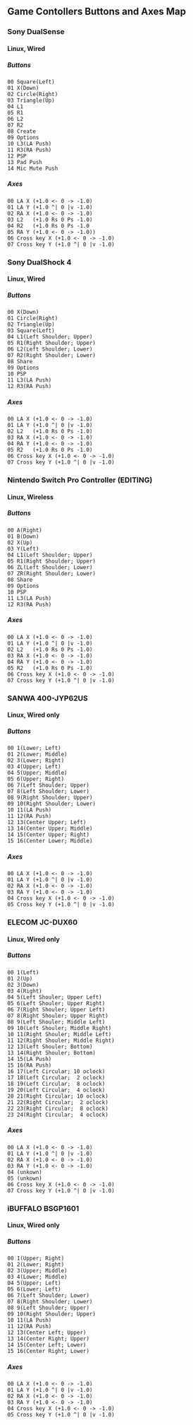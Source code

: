 ## Game Contollers Buttons and Axes Map      
### Sony DualSense  
#### Linux, Wired  
##### Buttons  
    00 Square(Left)  
    01 X(Down)  
    02 Circle(Right)  
    03 Triangle(Up)  
    04 L1  
    05 R1  
    06 L2  
    07 R2  
    08 Create  
    09 Options  
    10 L3(LA Push)
    11 R3(RA Push)  
    12 PSP  
    13 Pad Push  
    14 Mic Mute Push  
        
##### Axes  
    00 LA X (+1.0 <- 0 -> -1.0)  
    01 LA Y (+1.0 ^| 0 |v -1.0)  
    02 RA X (+1.0 <- 0 -> -1.0)  
    03 L2   (+1.0 Rs 0 Ps -1.0)  
    04 R2   (+1.0 Rs 0 Ps -1.0  
    05 RA Y (+1.0 <- 0 -> -1.0))  
    06 Cross key X (+1.0 <- 0 -> -1.0)  
    07 Cross key Y (+1.0 ^| 0 |v -1.0)  
    
### Sony DualShock 4  
#### Linux, Wired  
##### Buttons  
    00 X(Down)  
    01 Circle(Right)  
    02 Triangle(Up)  
    03 Square(Left)  
    04 L1(Left Shoulder; Upper)  
    05 R1(Right Shoulder; Upper)  
    06 L2(Left Shoulder; Lower)  
    07 R2(Right Shoulder; Lower)  
    08 Share  
    09 Options  
    10 PSP
    11 L3(LA Push)  
    12 R3(RA Push)  
        
##### Axes  
    00 LA X (+1.0 <- 0 -> -1.0)  
    01 LA Y (+1.0 ^| 0 |v -1.0)  
    02 L2   (+1.0 Rs 0 Ps -1.0)  
    03 RA X (+1.0 <- 0 -> -1.0)  
    04 RA Y (+1.0 <- 0 -> -1.0)  
    05 R2   (+1.0 Rs 0 Ps -1.0)  
    06 Cross key X (+1.0 <- 0 -> -1.0)  
    07 Cross key Y (+1.0 ^| 0 |v -1.0)  

### Nintendo Switch Pro Controller (EDITING)  
#### Linux, Wireless  
##### Buttons  
    00 A(Right)  
    01 B(Down)  
    02 X(Up)  
    03 Y(Left)  
    04 L1(Left Shoulder; Upper)  
    05 R1(Right Shoulder; Upper)  
    06 ZL(Left Shoulder; Lower)  
    07 ZR(Right Shoulder; Lower)  
    08 Share  
    09 Options  
    10 PSP
    11 L3(LA Push)  
    12 R3(RA Push)  
        
##### Axes  
    00 LA X (+1.0 <- 0 -> -1.0)  
    01 LA Y (+1.0 ^| 0 |v -1.0)  
    02 L2   (+1.0 Rs 0 Ps -1.0)  
    03 RA X (+1.0 <- 0 -> -1.0)  
    04 RA Y (+1.0 <- 0 -> -1.0)  
    05 R2   (+1.0 Rs 0 Ps -1.0)  
    06 Cross key X (+1.0 <- 0 -> -1.0)  
    07 Cross key Y (+1.0 ^| 0 |v -1.0)  

### SANWA 400-JYP62US  
#### Linux, Wired only  
##### Buttons  
    00 1(Lower; Left)  
    01 2(Lower; Middle)  
    02 3(Lower; Right)  
    03 4(Upper; Left)  
    04 5(Upper; Middle)  
    05 6(Upper; Right)  
    06 7(Left Shoulder; Upper)  
    07 8(Left Shoulder; Lower)  
    08 9(Right Shoulder; Upper)  
    09 10(Right Shoulder; Lower)  
    10 11(LA Push)
    11 12(RA Push)  
    12 13(Center Upper; Left)  
    13 14(Center Upper; Middle)  
    14 15(Center Upper; Right)  
    15 16(Center Lower; Middle)  
        
##### Axes  
    00 LA X (+1.0 <- 0 -> -1.0)  
    01 LA Y (+1.0 ^| 0 |v -1.0)  
    02 RA X (+1.0 <- 0 -> -1.0)  
    03 RA Y (+1.0 <- 0 -> -1.0)  
    04 Cross key X (+1.0 <- 0 -> -1.0)  
    05 Cross key Y (+1.0 ^| 0 |v -1.0)  

### ELECOM JC-DUX60  
#### Linux, Wired only  
##### Buttons  
    00 1(Left)  
    01 2(Up)  
    02 3(Down)  
    03 4(Right)  
    04 5(Left Shouler; Upper Left)  
    05 6(Left Shouler; Upper Right)  
    06 7(Right Shouler; Upper Left)  
    07 8(Right Shouler; Upper Right)  
    08 9(Left Shouler; Middle Left)  
    09 10(Left Shouler; Middle Right)  
    10 11(Right Shouler; Middle Left)
    11 12(Right Shouler; Middle Right)  
    12 13(Left Shouler; Bottom)  
    13 14(Right Shouler; Bottom)  
    14 15(LA Push)  
    15 16(RA Push)  
    16 17(Left Circular; 10 oclock)  
    17 18(Left Circular;  2 oclock)  
    18 19(Left Circular;  8 oclock)  
    19 20(Left Circular;  4 oclock)  
    20 21(Right Circular; 10 oclock)  
    21 22(Right Circular;  2 oclock)  
    22 23(Right Circular;  8 oclock)  
    23 24(Right Circular;  4 oclock)  
        
##### Axes  
    00 LA X (+1.0 <- 0 -> -1.0)  
    01 LA Y (+1.0 ^| 0 |v -1.0)  
    02 RA X (+1.0 <- 0 -> -1.0)  
    03 RA Y (+1.0 <- 0 -> -1.0)  
    04 (unkown)  
    05 (unkown)  
    06 Cross key X (+1.0 <- 0 -> -1.0)  
    07 Cross key Y (+1.0 ^| 0 |v -1.0)  

### iBUFFALO BSGP1601  
#### Linux, Wired only  
##### Buttons  
    00 1(Upper; Right)  
    01 2(Lower; Right)  
    02 3(Upper; Middle)  
    03 4(Lower; Middle)  
    04 5(Upper; Left)  
    05 6(Lower; Left)  
    06 7(Left Shoulder; Lower)  
    07 8(Right Shoulder; Lower)  
    08 9(Left Shoulder; Upper)  
    09 10(Right Shoulder; Upper)  
    10 11(LA Push)
    11 12(RA Push)  
    12 13(Center Left; Upper)  
    13 14(Center Right; Upper)  
    14 15(Center Left; Lower)  
    15 16(Center Right; Lower)  
        
##### Axes  
    00 LA X (+1.0 <- 0 -> -1.0)  
    01 LA Y (+1.0 ^| 0 |v -1.0)  
    02 RA X (+1.0 <- 0 -> -1.0)  
    03 RA Y (+1.0 <- 0 -> -1.0)  
    04 Cross key X (+1.0 <- 0 -> -1.0)  
    05 Cross key Y (+1.0 ^| 0 |v -1.0)  


